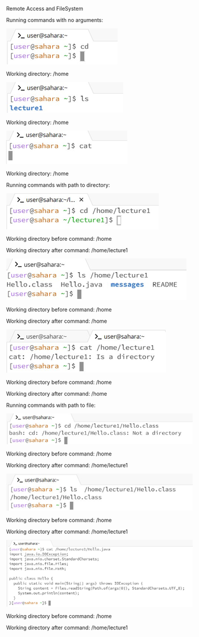 Remote Access and FileSystem



Running commands with no arguments:

![Image](CD.jpg)

Working directory: /home

![Image](LS.jpg)

Working directory: /home

![Image](CAT.jpg)

Working directory: /home

Running commands with path to directory:

![Image](CDdirectory.jpg)

Working directory before command: /home

Working directory after command: /home/lecture1

![Image](LSdirectory.jpg)

Working directory before command: /home

Working directory after command: /home

![Image](CATdirectory.jpg)

Working directory before command: /home

Working directory after command: /home

Running commands with path to file:

![Image](CDfile.jpg)

Working directory before command: /home

Working directory after command: /home/lecture1

![Image](LSfile.jpg)

Working directory before command: /home

Working directory after command: /home/lecture1

![Image](CATfile.jpg)

Working directory before command: /home

Working directory after command: /home/lecture1
